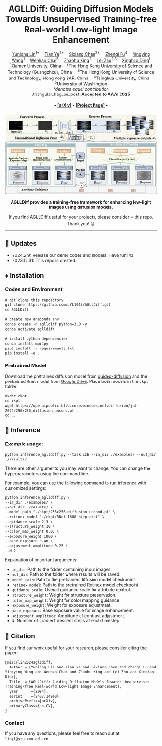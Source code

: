 <div align="center">

<!-- <div class="logo">
    <img src="assets/aglldiff_logo.png" style="width:180px">
</div> -->

<h1>AGLLDiff: Guiding Diffusion Models Towards Unsupervised Training-free Real-world Low-light Image Enhancement</h1>

<div>
    <a href='https://lyl1015.github.io/' target='_blank'>Yunlong Lin</a><sup>1*</sup>&emsp;
    <a href='https://owen718.github.io/' target='_blank'>Tian Ye</a><sup>2*</sup>&emsp;
    <a href='https://ephemeral182.github.io/' target='_blank'>Sixiang Chen</a><sup>2*</sup>&emsp;
    <a href='https://zhenqifu.github.io/' target='_blank'>Zhenqi Fu</a><sup>4</sup>&emsp;
    <a href='https://scholar.google.com/citations?user=fDVgLA0AAAAJ&hl=en' target='_blank'>Yingying Wang</a><sup>1</sup>&emsp;
    <a href='https://rese1f.github.io/' target='_blank'>Wenhao Chai</a><sup>5</sup>&emsp;
    <a href='https://ge-xing.github.io/' target='_blank'>Zhaohu Xing</a><sup>2</sup>&emsp;
    <a href='https://sites.google.com/site/indexlzhu/home/' target='_blank'>Lei Zhu</a><sup>2,3</sup>&emsp;
    <a href='https://scholar.google.com/citations?user=k5hVBfMAAAAJ&hl=zh-CN/' target='_blank'>Xinghao Ding</a><sup>1</sup>
</div>
<div>
    <sup>1</sup>Xiamen University, China&emsp; 
    <sup>2</sup>The Hong Kong University of Science and Technology (Guangzhou), China&emsp; 
    <sup>3</sup>The Hong Kong University of Science and Technology, Hong Kong SAR, China&emsp; 
    <sup>4</sup>Tsinghua University, China&emsp; 
    <sup>5</sup>University of Washington
</div>
<div>
    <em>*denotes equal contribution</em>
</div>

<div>
    :triangular_flag_on_post: <strong>Accepted to AAAI 2025</strong>
</div>

<div>
    <h4 align="center">
        • <a href="https://arxiv.org/pdf/2407.14900" target='_blank'>[arXiv]</a> • 
        <a href="https://aglldiff.github.io/" target='_blank'>[Project Page]</a> •
    </h4>
</div>

<img src="assets/teaser.png" width="800px"/>

<strong>AGLLDiff provides a training-free framework for enhancing low-light images using diffusion models.</strong>

<div>
    If you find AGLLDiff useful for your projects, please consider ⭐ this repo. Thank you! 😉
</div>



---

</div>

## :postbox: Updates
<!-- - 2023.12.04: Add an option to speed up the inference process by adjusting the number of denoising steps. -->
- 2024.2.9: Release our demo codes and models. Have fun! :yum:
- 2023.12.31: This repo is created.

## :diamonds: Installation

### Codes and Environment

```
# git clone this repository
git clone https://github.com/LYL1015/AGLLDiff.git
cd AGLLDiff

# create new anaconda env
conda create -n aglldiff python=3.8 -y
conda activate aglldiff

# install python dependencies
conda install mpi4py
pip3 install -r requirements.txt
pip install -e .
```

### Pretrained Model
Download the pretrained diffusion model from [guided-diffusion](https://github.com/openai/guided-diffusion?tab=readme-ov-file) and the pretrained Rnet model from [Google Drive](https://drive.google.com/file/d/1PCJX_6j3NIqmDHy55P3yAcX9ze1EVRwJ/view?usp=sharing). Place both models in the `ckpt` folder.
```
mkdir ckpt
cd ckpt
wget https://openaipublic.blob.core.windows.net/diffusion/jul-2021/256x256_diffusion_uncond.pt
cd ..
```

## :circus_tent: Inference
### Example usage:
```
python inference_aglldiff.py --task LIE --in_dir ./examples/ --out_dir ./results/
```
There are other arguments you may want to change. You can change the hyperparameters using the command line.

For example, you can use the following command to run inference with customized settings:


```
python inference_aglldiff.py \
--in_dir ./examples/ \
--out_dir ./results/ \
--model_path "./ckpt/256x256_diffusion_uncond.pt" \
--retinex_model "./ckpt/RNet_1688_step.ckpt" \
--guidance_scale 2.3 \
--structure_weight 10 \
--color_map_weight 0.03 \
--exposure_weight 1000 \
--base_exposure 0.46 \
--adjustment_amplitude 0.25 \
--N 2 
```

Explanation of important arguments:
- `in_dir`: Path to the folder containing input images.
- `out_dir`: Path to the folder where results will be saved.
- `model_path`: Path to the pretrained diffusion model checkpoint.
- `retinex_model`: Path to the pretrained Retinex model checkpoint.
- `guidance_scale`: Overall guidance scale for attribute control.
- `structure_weight`: Weight for structure preservation.
- `color_map_weight`: Weight for color mapping guidance.
- `exposure_weight`: Weight for exposure adjustment.
- `base_exposure`: Base exposure value for image enhancement.
- `adjustment_amplitude`: Amplitude of contrast adjustment.
- `N`: Number of gradient descent steps at each timestep.


## :love_you_gesture: Citation
If you find our work useful for your research, please consider citing the paper:
```
@misc{lin2024aglldiff,
  Author = {Yunlong Lin and Tian Ye and Sixiang Chen and Zhenqi Fu and Yingying Wang and Wenhao Chai and Zhaohu Xing and Lei Zhu and Xinghao Ding},
  Title  = {AGLLDiff: Guiding Diffusion Models Towards Unsupervised Training-free Real-world Low-light Image Enhancement},
  year      ={2024}, 
  eprint    ={2407.14900}, 
  archivePrefix={arXiv}, 
  primaryClass={cs.CV},
}
```

### Contact
If you have any questions, please feel free to reach out at `linyl@stu.xmu.edu.cn`. 